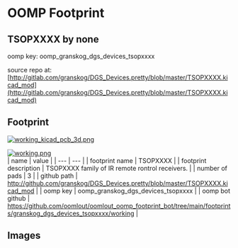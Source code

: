 # OOMP Footprint  
## TSOPXXXX  by none  
  
oomp key: oomp_granskog_dgs_devices_tsopxxxx  
  
source repo at: [http://gitlab.com/granskog/DGS_Devices.pretty/blob/master/TSOPXXXX.kicad_mod](http://gitlab.com/granskog/DGS_Devices.pretty/blob/master/TSOPXXXX.kicad_mod)  
## Footprint  
  
[![working_kicad_pcb_3d.png](working_kicad_pcb_3d_600.png)](working_kicad_pcb_3d.png)  
  
[![working.png](working_600.png)](working.png)  
| name | value | 
| --- | --- | 
| footprint name | TSOPXXXX | 
| footprint description | TSOPXXXX family of IR remote rontrol receivers. | 
| number of pads | 3 | 
| github path | http://github.com/granskog/DGS_Devices.pretty/blob/master/TSOPXXXX.kicad_mod | 
| oomp key | oomp_granskog_dgs_devices_tsopxxxx | 
| oomp bot github | https://github.com/oomlout/oomlout_oomp_footprint_bot/tree/main/footprints/granskog_dgs_devices_tsopxxxx/working | 
## Images  
